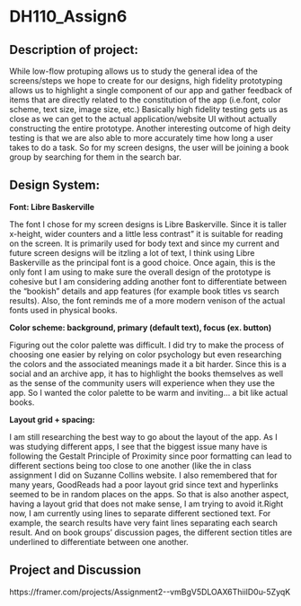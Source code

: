 # DH110_Assign6

<h2>Description of project: </h2>
<p>While low-flow protuping allows us to study the general idea  of the screens/steps we hope to create for our designs, high fidelity prototyping allows us to highlight a single component of our app and gather feedback of items that are directly related to the constitution of the app (i.e.font, color scheme, text size, image size, etc.) Basically high fidelity testing gets us as close as we can get to the actual application/website UI without actually constructing the entire prototype. Another interesting outcome of high deity testing is that we are also able to more accurately time how long a user takes to do a task. So for my screen designs, the user will be joining a book group by searching for them in the search bar.</p>


<h2>Design System:</h2>

**Font: Libre Baskerville**
<p>The font I chose for my screen designs is Libre Baskerville. Since it is taller x-height, wider counters and a little less contrast”  it is suitable for reading on the screen. It is primarily used for body text and since my current and future screen designs will be itzling a lot of text, I think using Libre Baskerville as the principal font is a good choice. Once again,  this is the only font I am using to make sure the overall design of the prototype is cohesive but I am considering adding another font to differentiate between the “bookish” details and app features (for example book titles vs search results). Also, the font reminds me of a more modern venison of the actual fonts used in physical books.</p>

**Color scheme: background, primary (default text), focus (ex. button)**
<p>Figuring out the color palette was difficult. I did try to make the process of choosing one easier by relying on color psychology but even researching the colors and the associated meanings made it a bit harder. Since this is a social and an archive app, it has to highlight the books themselves as well as the sense of the community users will experience when they use the app. So I wanted the color palette to be warm and inviting… a bit like actual books.  

**Layout grid + spacing:**
<p>I am still researching the best way to go about the layout of the app. As I was studying different apps, I see that the biggest issue many have is following the Gestalt Principle of Proximity since poor formatting can lead to different sections being too close to one another (like the in class assignment I did on Suzanne Collins website. I also remembered that for many years, GoodReads had a poor layout grid since text and hyperlinks seemed to be in random places on the apps. So that is also another aspect, having a layout grid that does not make sense, I am trying to avoid it.Right now, I am currently using lines to separate different sectioned text. For example, the search results have very faint lines separating each search result. And on book groups’ discussion pages, the different section titles are underlined to differentiate between one another. </p>

<h2>Project and Discussion</h2>
https://framer.com/projects/Assignment2--vmBgV5DLOAX6ThiilD0u-5ZyqK
